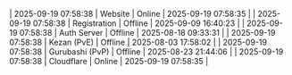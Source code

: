 | 2025-09-19 07:58:38 | Website | Online | 2025-09-19 07:58:35 |
| 2025-09-19 07:58:38 | Registration | Offline | 2025-09-09 16:40:23 |
| 2025-09-19 07:58:38 | Auth Server | Offline | 2025-08-18 09:33:31 |
| 2025-09-19 07:58:38 | Kezan (PvE) | Offline | 2025-08-03 17:58:02 |
| 2025-09-19 07:58:38 | Gurubashi (PvP) | Offline | 2025-08-23 21:44:06 |
| 2025-09-19 07:58:38 | Cloudflare | Online | 2025-09-19 07:58:35 |
